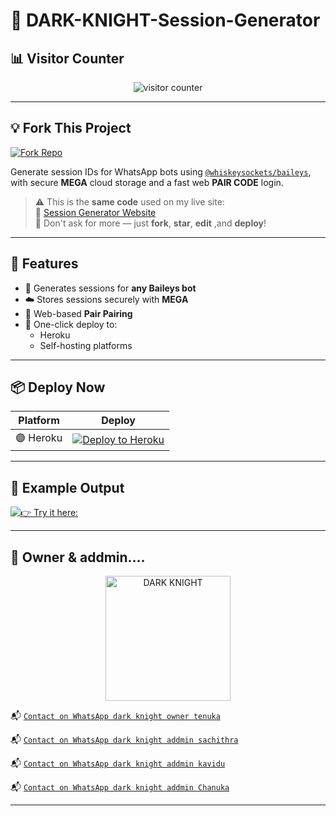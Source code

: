 # 👑 DARK-KNIGHT-Session-Generator

## 📊 Visitor Counter

<p align="center">
  <img src="https://profile-counter.glitch.me/darkknight567817/DARK-KNIGHT-PAIR" alt="visitor counter"/>
</p>

---

## 💡 Fork This Project

[![Fork Repo](https://img.shields.io/badge/FORK-REPO-black?style=for-the-badge&logo=github)](https://github.com/XdKing2/malvin-pair/fork)

Generate session IDs for WhatsApp bots using [`@whiskeysockets/baileys`](https://github.com/whiskeysockets/baileys), with secure **MEGA** cloud storage and a fast web **PAIR CODE** login.

> ⚠️ This is the **same code** used on my live site:  
> 🔗 [Session Generator Website](https://new-session-2ag9.onrender.com/)  
> 💬 Don't ask for more — just **fork**, **star**, **edit** ,and **deploy**!

---

## 🧩 Features

- 🔐 Generates sessions for **any Baileys bot**
- ☁️ Stores sessions securely with **MEGA**
- 📱 Web-based **Pair Pairing**
- 🚀 One-click deploy to:
  - Heroku
  - Self-hosting platforms

---

## 📦 Deploy Now

| Platform | Deploy |
|---------|--------|
| 🟣 Heroku | [![Deploy to Heroku](https://img.shields.io/badge/DEPLOY-HEROKU-purple?style=for-the-badge&logo=heroku)](https://dashboard.heroku.com/new?template=https://github.com/XdKing2/malvin-pair) |


---

## 🧪 Example Output

[![👉 Try it here:](https://img.shields.io/badge/click-here-black?style=for-the-badge&logo=git)](https://new-session-2ag9.onrender.com/)


---

## 👑 Owner & addmin....

<p align="center">
  <a href="https://github.com/XdKing2">
    <img src="https://files.catbox.moe/brlkte.jpg" width="200" height="200" alt="DARK KNIGHT"/>
  </a>
</p>

📬 [`Contact on WhatsApp dark knight owner tenuka`](https://wa.me/94763934860?text=*OWNER=Tenuka-support_me💻📍*)

📬 [`Contact on WhatsApp dark knight addmin sachithra`](https://wa.me/94761332610?text=*ADDMIN=Sachithra-support_me💻📍*)

📬 [`Contact on WhatsApp dark knight addmin kavidu`](https://wa.me/94766704052?text=*ADDMIN=Kavidu-support_me💻📍*)

📬 [`Contact on WhatsApp dark knight addmin Chanuka`](https://wa.me/94756320286?text=*ADDMIN=Chanuka-support_me💻📍*)




---


